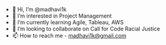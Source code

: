 - 👋 Hi, I’m @madhavi1k
- 👀 I’m interested in Project Management
- 🌱 I’m currently learning Agile, Tableau, AWS
- 💞️ I’m looking to collaborate on Call for Code Racial Justice
- 📫 How to reach me - madhavi1k@gmail.com

<!---
madhavi1k/madhavi1k is a ✨ special ✨ repository because its `README.md` (this file) appears on your GitHub profile.
You can click the Preview link to take a look at your changes.
--->

